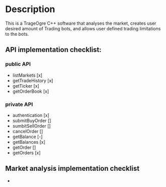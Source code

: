 # Description #
This is a TrageOgre C++ software that analyses the market, creates user desired amount of Trading bots, and allows user defined trading limitations to the bots. 

## API implementation checklist: ###
### public API ###
* listMarkets [x]
* getTradeHistory [x]
* getTicker [x]
* getOrderBook [x]

### private API ###
* authentication [x]
* submitBuyOrder []
* sumbitSellOrder []
* cancelOrder []
* getBalance [-]
* getBalances [x]
* getOrder []
* getOrders [x]

## Market analysis implementation checklist ###
* 
